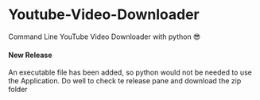 # Youtube-Video-Downloader
Command Line YouTube Video Downloader with python 😎

#### New Release
An executable file has been added, so python would not be needed to use the Application. Do well to check te release pane and download the  zip folder
